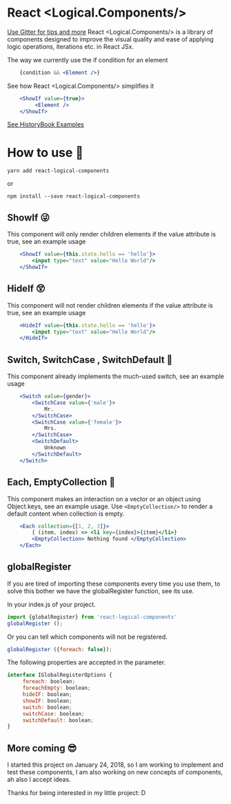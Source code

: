
# React <Logical.Components/>
[Use Gitter for tips and more](https://gitter.im/react-logical-components/Lobby)
React <Logical.Components/> is a library of components designed to improve the visual quality and ease of applying logic operations, iterations etc. in React JSx.

The way we currently use the if condition for an element
```jsx
    {condition && <Element />}
```
See how React <Logical.Components/> simplifies it
```jsx
    <ShowIf value={true}>
         <Element />
    </ShowIf>
```

[See HistoryBook Examples](https://luciancaetano.github.io/react-logical-components/index.html)

# How to use 🧐

    yarn add react-logical-components
or

    npm install --save react-logical-components

## ShowIf 😜
This component will only render children elements if the value attribute is true, see an example usage
```jsx
    <ShowIf value={this.state.hello == 'hello'}>
    	<input type="text" value="Hello World"/>
    </ShowIf>
```
## HideIf 😲
This component will not render children elements if the value attribute is true, see an example usage
```jsx
    <HideIf value={this.state.hello == 'hello'}>
    	<input type="text" value="Hello World"/>
    </HideIf>
```
## Switch, SwitchCase , SwitchDefault 🤗
This component already implements the much-used switch, see an example usage
```jsx
    <Switch value={gender}>
    	<SwitchCase value={'male'}>
            Mr.
    	</SwitchCase>
    	<SwitchCase value={'female'}>
            Mrs.
    	</SwitchCase>
        <SwitchDefault>
            Unknown
        </SwitchDefault>
    </Switch>
```
## Each, EmptyCollection 🤩
This component makes an interaction on a vector or an object using Object.keys, see an example usage.
Use `<EmptyCollection/>` to render a default content when collection is empty.
```jsx
    <Each collection={[1, 2, 3]}>
        { (item, index) => <li key={index}>{item}</li>}
        <EmptyCollection> Nothing found </EmptyCollection>
    </Each>
```
## globalRegister
If you are tired of importing these components every time you use them, to solve this bother we have the globalRegister function, see its use.

In your index.js of your project.
```jsx
import {globalRegister} from 'react-logical-components'
globalRegister ();
```

Or you can tell which components will not be registered.
```jsx
globalRegister ({foreach: false});
```
The following properties are accepted in the parameter.
```jsx
interface IGlobalRegisterOptions {
     foreach: boolean;
     foreachEmpty: boolean;
     hideIF: boolean;
     showIF: boolean;
     switch: boolean;
     switchCase: boolean;
     switchDefault: boolean;
}
```
## More coming 😎
I started this project on January 24, 2018, so I am working to implement and test these components, I am also working on new concepts of components, ah also I accept ideas.

Thanks for being interested in my little project: D
